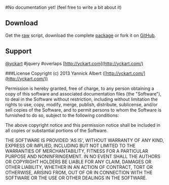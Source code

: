 #No documentation yet!
(feel free to write a bit about it)

## Download
 Get the [raw](https://raw.github.com/yckart/jquery.overlaps.js/master/jquery.overlaps.js) script, download the complete [package](https://github.com/yckart/jquery.overlaps.js/zipball/master) or fork it on [GitHub](https://github.com/yckart/jquery.overlaps.js/).

## Support

 [@yckart](http://twitter.com/yckart) #jquery #overlaps
 [http://yckart.com](http://yckart.com/)


###License
Copyright (c) 2013 Yannick Albert ([http://yckart.com/](http://yckart.com/))

Permission is hereby granted, free of charge, to any person obtaining a copy of this software and associated documentation files (the "Software"), to deal in the Software without restriction, including without limitation the rights to use, copy, modify, merge, publish, distribute, sublicense, and/or sell copies of the Software, and to permit persons to whom the Software is furnished to do so, subject to the following conditions:

The above copyright notice and this permission notice shall be included in all copies or substantial portions of the Software.

THE SOFTWARE IS PROVIDED 'AS IS', WITHOUT WARRANTY OF ANY KIND, EXPRESS OR IMPLIED, INCLUDING BUT NOT LIMITED TO THE WARRANTIES OF MERCHANTABILITY, FITNESS FOR A PARTICULAR PURPOSE AND NONINFRINGEMENT. IN NO EVENT SHALL THE AUTHORS OR COPYRIGHT HOLDERS BE LIABLE FOR ANY CLAIM, DAMAGES OR OTHER LIABILITY, WHETHER IN AN ACTION OF CONTRACT, TORT OR OTHERWISE, ARISING FROM, OUT OF OR IN CONNECTION WITH THE SOFTWARE OR THE USE OR OTHER DEALINGS IN THE SOFTWARE.